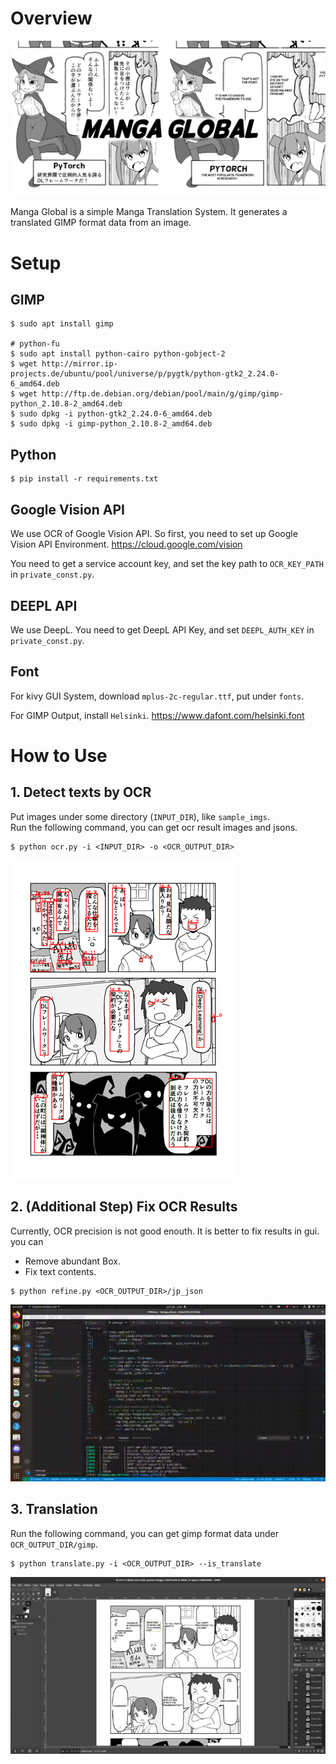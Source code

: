 # Overview

![top](assets/top.png)

Manga Global is a simple Manga Translation System. It generates a translated GIMP format data from an image.

# Setup
## GIMP
```
$ sudo apt install gimp

# python-fu
$ sudo apt install python-cairo python-gobject-2
$ wget http://mirror.ip-projects.de/ubuntu/pool/universe/p/pygtk/python-gtk2_2.24.0-6_amd64.deb
$ wget http://ftp.de.debian.org/debian/pool/main/g/gimp/gimp-python_2.10.8-2_amd64.deb
$ sudo dpkg -i python-gtk2_2.24.0-6_amd64.deb
$ sudo dpkg -i gimp-python_2.10.8-2_amd64.deb
```

## Python
```
$ pip install -r requirements.txt
```

## Google Vision API
We use OCR of Google Vision API. So first, you need to set up Google Vision API Environment.
https://cloud.google.com/vision

You need to get a service account key, and set the key path to `OCR_KEY_PATH` in `private_const.py`.  

## DEEPL API
We use DeepL. You need to get DeepL API Key, and set `DEEPL_AUTH_KEY` in `private_const.py`.

## Font
For kivy GUI System, download `mplus-2c-regular.ttf`, put under `fonts`.

For GIMP Output, install `Helsinki`.
https://www.dafont.com/helsinki.font

# How to Use
## 1. Detect texts by OCR
Put images under some directory (`INPUT_DIR`), like `sample_imgs`.  
Run the following command, you can get ocr result images and jsons.
```
$ python ocr.py -i <INPUT_DIR> -o <OCR_OUTPUT_DIR>
```

![ocr_result_sample](assets/ocr_sample.png)


## 2. (Additional Step) Fix OCR Results
Currently, OCR precision is not good enouth. It is better to fix results in gui. you can
- Remove abundant Box.
- Fix text contents.

```
$ python refine.py <OCR_OUTPUT_DIR>/jp_json
```

![gui](assets/gui.gif)


## 3. Translation
Run the following command, you can get gimp format data under `OCR_OUTPUT_DIR/gimp`.
```
$ python translate.py -i <OCR_OUTPUT_DIR> --is_translate
```
![gimp](assets/gimp.jpg)

